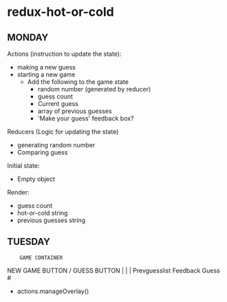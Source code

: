# redux-hot-or-cold

## MONDAY

Actions (instruction to update the state): 
* making a new guess 
* starting a new game 
  - Add the following to the game state
    + random number (generated by reducer)
    + guess count 
    + Current guess
    + array of previous guesses 
    + 'Make your guess' feedback box?

Reducers (Logic for updating the state)
* generating random number
* Comparing guess

Initial state: 
* Empty object

Render: 
* guess count 
* hot-or-cold string 
* previous guesses string

## TUESDAY
    
        GAME CONTAINER
NEW GAME BUTTON / GUESS BUTTON
      |           |           |
  Prevguesslist Feedback  Guess #

* actions.manageOverlay()